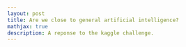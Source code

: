 ```yaml
---
layout: post
title: Are we close to general artificial intelligence?
mathjax: true
description: A reponse to the kaggle challenge.
---
```

